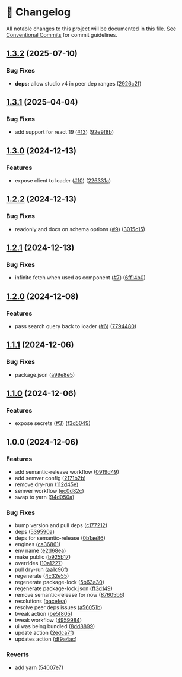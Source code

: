 <!-- markdownlint-disable --><!-- textlint-disable -->

# 📓 Changelog

All notable changes to this project will be documented in this file. See
[Conventional Commits](https://conventionalcommits.org) for commit guidelines.

## [1.3.2](https://github.com/sanity-io/sanity-plugin-async-list/compare/v1.3.1...v1.3.2) (2025-07-10)

### Bug Fixes

- **deps:** allow studio v4 in peer dep ranges ([2926c2f](https://github.com/sanity-io/sanity-plugin-async-list/commit/2926c2f53c256aea7f6c6e53b6fe3667a5735d6c))

## [1.3.1](https://github.com/sanity-io/sanity-plugin-async-list/compare/v1.3.0...v1.3.1) (2025-04-04)

### Bug Fixes

- add support for react 19 ([#13](https://github.com/sanity-io/sanity-plugin-async-list/issues/13)) ([92e9f8b](https://github.com/sanity-io/sanity-plugin-async-list/commit/92e9f8b75000435acfb5f9b6c713a74f2eb7cd18))

## [1.3.0](https://github.com/sanity-io/sanity-plugin-async-list/compare/v1.2.2...v1.3.0) (2024-12-13)

### Features

- expose client to loader ([#10](https://github.com/sanity-io/sanity-plugin-async-list/issues/10)) ([226331a](https://github.com/sanity-io/sanity-plugin-async-list/commit/226331a63b77bb06a5c2011f30e0ea2b087da316))

## [1.2.2](https://github.com/sanity-io/sanity-plugin-async-list/compare/v1.2.1...v1.2.2) (2024-12-13)

### Bug Fixes

- readonly and docs on schema options ([#9](https://github.com/sanity-io/sanity-plugin-async-list/issues/9)) ([3015c15](https://github.com/sanity-io/sanity-plugin-async-list/commit/3015c150184add8e82906dc15a60cbf452c7a61f))

## [1.2.1](https://github.com/sanity-io/sanity-plugin-async-list/compare/v1.2.0...v1.2.1) (2024-12-13)

### Bug Fixes

- infinite fetch when used as component ([#7](https://github.com/sanity-io/sanity-plugin-async-list/issues/7)) ([6ff14b0](https://github.com/sanity-io/sanity-plugin-async-list/commit/6ff14b020534a1d46fc35ac67e91d0a9ef3bd820))

## [1.2.0](https://github.com/sanity-io/sanity-plugin-async-list/compare/v1.1.1...v1.2.0) (2024-12-08)

### Features

- pass search query back to loader ([#6](https://github.com/sanity-io/sanity-plugin-async-list/issues/6)) ([7794480](https://github.com/sanity-io/sanity-plugin-async-list/commit/7794480f41a4040bddaab359071cd9769bb13ec9))

## [1.1.1](https://github.com/sanity-io/sanity-plugin-async-list/compare/v1.1.0...v1.1.1) (2024-12-06)

### Bug Fixes

- package.json ([a99e8e5](https://github.com/sanity-io/sanity-plugin-async-list/commit/a99e8e5093ac2ec21d0ac74b9b0489a4f95a5213))

## [1.1.0](https://github.com/sanity-io/sanity-plugin-async-list/compare/v1.0.0...v1.1.0) (2024-12-06)

### Features

- expose secrets ([#3](https://github.com/sanity-io/sanity-plugin-async-list/issues/3)) ([f3d5049](https://github.com/sanity-io/sanity-plugin-async-list/commit/f3d50498b9f8992783cb6fd2cb6f4973b4e95b6f))

## 1.0.0 (2024-12-06)

### Features

- add semantic-release workflow ([0919d49](https://github.com/sanity-io/sanity-plugin-async-list/commit/0919d49a8d75162c057eac05d4830742d11682fc))
- add semver config ([2171b2b](https://github.com/sanity-io/sanity-plugin-async-list/commit/2171b2bd41d95f2accaf99e9bc19503a689d1e9f))
- remove dry-run ([112d45e](https://github.com/sanity-io/sanity-plugin-async-list/commit/112d45e9f87443418adbb6337a5ee64cb3bf7572))
- semver workflow ([ec0d82c](https://github.com/sanity-io/sanity-plugin-async-list/commit/ec0d82c27624a9ba8da0723f78f207d4b40de586))
- swap to yarn ([94d050a](https://github.com/sanity-io/sanity-plugin-async-list/commit/94d050aa30aaae8b8a7f05d8548e2fb72faa7507))

### Bug Fixes

- bump version and pull deps ([c177212](https://github.com/sanity-io/sanity-plugin-async-list/commit/c17721269fe3fcd9e85e148220c4e06907ca7754))
- deps ([539590a](https://github.com/sanity-io/sanity-plugin-async-list/commit/539590abfddc5721585aa81d43be3e911430fed5))
- deps for semantic-release ([0b1ae86](https://github.com/sanity-io/sanity-plugin-async-list/commit/0b1ae86705659641101518b56ed3b6d3aa6d9a97))
- engines ([ca36861](https://github.com/sanity-io/sanity-plugin-async-list/commit/ca36861a0279dd7ef0132d0858444f33107a74fe))
- env name ([e2d68ea](https://github.com/sanity-io/sanity-plugin-async-list/commit/e2d68ea72344f28cbc7e5bd0197f7917ae8920e2))
- make public ([b925b17](https://github.com/sanity-io/sanity-plugin-async-list/commit/b925b172029398044fa2ebea05d4a13d17d1f0e3))
- overrides ([10a1227](https://github.com/sanity-io/sanity-plugin-async-list/commit/10a12277d181f41a76982d521730e3a0b6367784))
- pull dry-run ([aa1c96f](https://github.com/sanity-io/sanity-plugin-async-list/commit/aa1c96f3fe16af1311f184e5483d556339dd2b1a))
- regenerate ([4c32e55](https://github.com/sanity-io/sanity-plugin-async-list/commit/4c32e553c93a35d002abd2f4c0dcccd12aff45b9))
- regenerate package-lock ([5b63a30](https://github.com/sanity-io/sanity-plugin-async-list/commit/5b63a3088b517318accb87a3c7ecf4042f2452c7))
- regenerate package-lock.json ([ff3d149](https://github.com/sanity-io/sanity-plugin-async-list/commit/ff3d1491a2dac7c032ac3f1568939b9080c1361e))
- remove semantic-release for now ([87605b6](https://github.com/sanity-io/sanity-plugin-async-list/commit/87605b63ca75dfa0d7e6a50291b097c6ee187d9c))
- resolutions ([bacefea](https://github.com/sanity-io/sanity-plugin-async-list/commit/bacefea1986d3db9e9b57885036753e0ae84793d))
- resolve peer deps issues ([a56051b](https://github.com/sanity-io/sanity-plugin-async-list/commit/a56051b7e94bf57b1f527b51d4b70845102e9e03))
- tweak action ([be5f805](https://github.com/sanity-io/sanity-plugin-async-list/commit/be5f805cfbdd687bbd8177ca76024fbf887010ab))
- tweak workflow ([4959984](https://github.com/sanity-io/sanity-plugin-async-list/commit/4959984dda49fe85581ef4c2a0bc7c14204fd6dc))
- ui was being bundled ([8dd8899](https://github.com/sanity-io/sanity-plugin-async-list/commit/8dd889936d6750c85af2a824507b9dada2e045bb))
- update action ([2edca7f](https://github.com/sanity-io/sanity-plugin-async-list/commit/2edca7fe28629e2e6bb9db0ad8ef2333018dfbdd))
- updates action ([df9a4ac](https://github.com/sanity-io/sanity-plugin-async-list/commit/df9a4ac5b22330a3043cfdbe6ad0ca1c1a443926))

### Reverts

- add yarn ([54007e7](https://github.com/sanity-io/sanity-plugin-async-list/commit/54007e710f1c9515bd1fd39b4220dcfe53d52c42))
